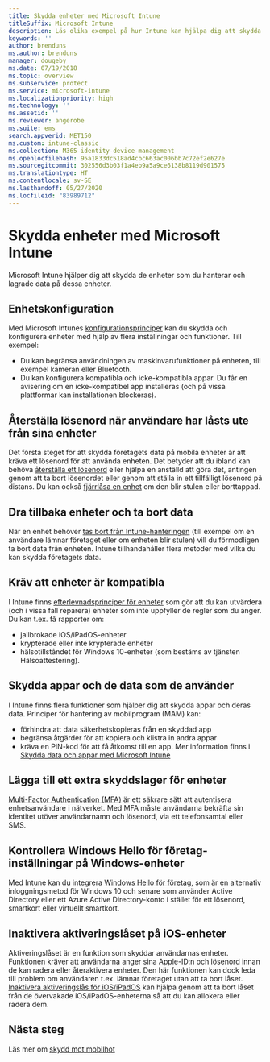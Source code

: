 ```yaml
---
title: Skydda enheter med Microsoft Intune
titleSuffix: Microsoft Intune
description: Läs olika exempel på hur Intune kan hjälpa dig att skydda dina enheter mot obehörig åtkomst och andra hot.
keywords: ''
author: brenduns
ms.author: brenduns
manager: dougeby
ms.date: 07/19/2018
ms.topic: overview
ms.subservice: protect
ms.service: microsoft-intune
ms.localizationpriority: high
ms.technology: ''
ms.assetid: ''
ms.reviewer: angerobe
ms.suite: ems
search.appverid: MET150
ms.custom: intune-classic
ms.collection: M365-identity-device-management
ms.openlocfilehash: 95a1833dc518ad4cbc663ac006bb7c72ef2e627e
ms.sourcegitcommit: 302556d3b03f1a4eb9a5a9ce6138b8119d901575
ms.translationtype: HT
ms.contentlocale: sv-SE
ms.lasthandoff: 05/27/2020
ms.locfileid: "83989712"
---
```

# <a name="protect-devices-with-microsoft-intune"></a>Skydda enheter med Microsoft Intune

Microsoft Intune hjälper dig att skydda de enheter som du hanterar och lagrade data på dessa enheter.

## <a name="device-configuration"></a>Enhetskonfiguration
Med Microsoft Intunes [konfigurationsprinciper](../configuration/device-profiles.md) kan du skydda och konfigurera enheter med hjälp av flera inställningar och funktioner. Till exempel:

- Du kan begränsa användningen av maskinvarufunktioner på enheten, till exempel kameran eller Bluetooth.
- Du kan konfigurera kompatibla och icke-kompatibla appar. Du får en avisering om en icke-kompatibel app installeras (och på vissa plattformar kan installationen blockeras).

## <a name="reset-passcodes-when-users-are-locked-out-of-their-devices"></a>Återställa lösenord när användare har låsts ute från sina enheter
Det första steget för att skydda företagets data på mobila enheter är att kräva ett lösenord för att använda enheten. Det betyder att du ibland kan behöva [återställa ett lösenord](../remote-actions/device-passcode-reset.md) eller hjälpa en anställd att göra det, antingen genom att ta bort lösenordet eller genom att ställa in ett tillfälligt lösenord på distans. Du kan också [fjärrlåsa en enhet](../remote-actions/device-remote-lock.md) om den blir stulen eller borttappad.

## <a name="retire-devices-and-remove-data"></a>Dra tillbaka enheter och ta bort data
När en enhet behöver [tas bort från Intune-hanteringen](../remote-actions/devices-wipe.md) (till exempel om en användare lämnar företaget eller om enheten blir stulen) vill du förmodligen ta bort data från enheten. Intune tillhandahåller flera metoder med vilka du kan skydda företagets data.

## <a name="require-devices-to-be-compliant"></a>Kräv att enheter är kompatibla
I Intune finns [efterlevnadsprinciper för enheter](device-compliance-get-started.md) som gör att du kan utvärdera (och i vissa fall reparera) enheter som inte uppfyller de regler som du anger. Du kan t.ex. få rapporter om:
- jailbrokade iOS/iPadOS-enheter
- krypterade eller inte krypterade enheter
- hälsotillståndet för Windows 10-enheter (som bestäms av tjänsten Hälsoattestering).

## <a name="protect-apps-and-the-data-they-use"></a>Skydda appar och de data som de använder
I Intune finns flera funktioner som hjälper dig att skydda appar och deras data. Principer för hantering av mobilprogram (MAM) kan:
- förhindra att data säkerhetskopieras från en skyddad app
- begränsa åtgärder för att kopiera och klistra in andra appar
- kräva en PIN-kod för att få åtkomst till en app. Mer information finns i [Skydda data och appar med Microsoft Intune](../apps/app-protection-policy.md)

## <a name="add-an-additional-layer-of-protection-to-devices"></a>Lägga till ett extra skyddslager för enheter
[Multi-Factor Authentication (MFA)](../enrollment/multi-factor-authentication.md) är ett säkrare sätt att autentisera enhetsanvändare i nätverket.  Med MFA måste användarna bekräfta sin identitet utöver användarnamn och lösenord, via ett telefonsamtal eller SMS.

## <a name="control-windows-hello-for-business-settings-on-windows-devices"></a>Kontrollera Windows Hello för företag-inställningar på Windows-enheter
Med Intune kan du integrera [Windows Hello för företag](windows-hello.md), som är en alternativ inloggningsmetod för Windows 10 och senare som använder Active Directory eller ett Azure Active Directory-konto i stället för ett lösenord, smartkort eller virtuellt smartkort.

## <a name="disable-activation-lock-on-ios-devices"></a>Inaktivera aktiveringslåset på iOS-enheter
Aktiveringslåset är en funktion som skyddar användarnas enheter. Funktionen kräver att användarna anger sina Apple-ID:n och lösenord innan de kan radera eller återaktivera enheter. Den här funktionen kan dock leda till problem om användaren t.ex. lämnar företaget utan att ta bort låset. [Inaktivera aktiveringslås för iOS/iPadOS](../remote-actions/device-activation-lock-disable.md) kan hjälpa genom att ta bort låset från de övervakade iOS/iPadOS-enheterna så att du kan allokera eller radera dem.

## <a name="next-steps"></a>Nästa steg

Läs mer om [skydd mot mobilhot](mobile-threat-defense.md)

